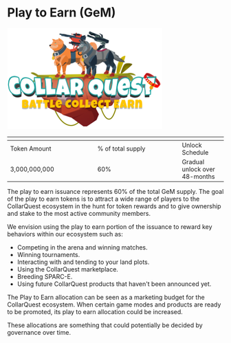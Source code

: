 # Play to Earn (GeM)

![CollarQuest a Metaverse Play2Earn Ecosystem](../../../.gitbook/assets/CQ-Title.png)

<table><thead><tr><th width="188.89252118541864"></th><th width="182.78983698714632"></th><th></th></tr></thead><tbody><tr><td>Token Amount</td><td>% of total supply</td><td>Unlock Schedule</td></tr><tr><td>3,000,000,000</td><td>60%</td><td>Gradual unlock over 48-months</td></tr></tbody></table>

The play to earn issuance represents 60% of the total GeM supply. The goal of the play to earn tokens is to attract a wide range of players to the CollarQuest ecosystem in the hunt for token rewards and to give ownership and stake to the most active community members.&#x20;

We envision using the play to earn portion of the issuance to reward key behaviors within our ecosystem such as:

* Competing in the arena and winning matches.
* Winning tournaments.
* Interacting with and tending to your land plots.
* Using the CollarQuest marketplace.
* Breeding SPARC-E.
* Using future CollarQuest products that haven't been announced yet.

‌The Play to Earn allocation can be seen as a marketing budget for the CollarQuest ecosystem. When certain game modes and products are ready to be promoted, its play to earn allocation could be increased.

These allocations are something that could potentially be decided by governance over time.
